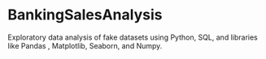 # BankingSalesAnalysis
Exploratory data analysis of fake datasets using Python, SQL, and libraries like Pandas , Matplotlib, Seaborn, and Numpy.
